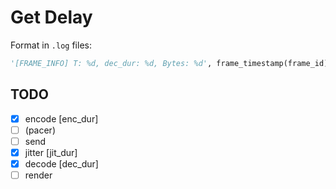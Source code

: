 # Get Delay 

Format in `.log` files:

```python
'[FRAME_INFO] T: %d, dec_dur: %d, Bytes: %d', frame_timestamp(frame_id), delay, size_of_frame
```

## TODO

- [x] encode [enc_dur]
- [ ] (pacer)
- [ ] send
- [x] jitter [jit_dur]
- [x] decode [dec_dur]
- [ ] render